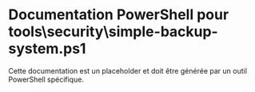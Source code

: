 # Documentation PowerShell pour tools\security\simple-backup-system.ps1

Cette documentation est un placeholder et doit être générée par un outil PowerShell spécifique.

